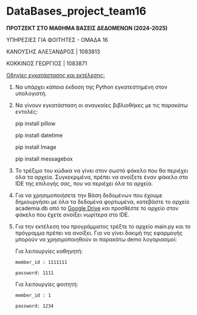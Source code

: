 # DataBases_project_team16

**ΠΡΟΤΖΕΚΤ ΣΤΟ ΜΑΘΗΜΑ ΒΑΣΕΙΣ ΔΕΔΟΜΕΝΩΝ (2024-2025)**

ΥΠΗΡΕΣΙΕΣ ΓΙΑ ΦΟΙΤΗΤΕΣ - ΟΜΑΔΑ 16

ΚΑΝΟΥΣΗΣ ΑΛΕΞΑΝΔΡΟΣ | 1083813

ΚΟΚΚΙΝΟΣ ΓΕΩΡΓΙΟΣ | 1083871

<ins>Οδηγίες εγκατάστασης και εκτέλεσης:</ins> 

1.	Να υπάρχει κάποια έκδοση της Python εγκατεστημένη στον υπολογιστή.

2.	Να γίνουν εγκατάσταση οι αναγκαίες βιβλιοθήκες με τις παρακάτω εντολές:

	pip install pillow

	pip install datetime

	pip install Image

	pip install messagebox

3.	To τρέξιμο του κώδικα να γίνει στον σωστό φάκελο που θα περιέχει όλα τα αρχεία. Συγκεκριμένα, πρέπει να ανοίξετε έναν φάκελο στο IDE της επιλογής σας, που να περιέχει όλα τα αρχεία.

4.	Για να χρησιμοποιήσετε την Βάση δεδομένων που έχουμε δημιουργήσει με όλα τα δεδομένα φορτωμένα, κατεβάστε το αρχείο academia.db από το [Google Drive](https://drive.google.com/drive/folders/14t3iYWmINEeDy4GtP4KpzJpK8wQP6uKD?usp=drive_link) και προσθέστε το αρχείο στον φάκελο που έχετε ανοίξει νωρίτερα στο IDE. 

5.	Για την εκτέλεση του προγράμματος τρέξτε το αρχείο main.py και το πρόγραμμα πρέπει να ανοίξει.
	Για να γίνει δοκιμή της εφαρμογής μπορούν να χρησιμοποιηθούν οι παρακάτω demo λογαριασμοί:

	Για λειτουργίες καθηγητή:

		member_id : 1111111

		password: 1111

	Για λειτουργίες φοιτητή:

		member_id : 1

		password: 1234
	    
